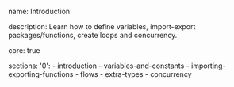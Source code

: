 name: Introduction

description: Learn how to define variables, import-export packages/functions, create loops and concurrency.

core: true

sections:
  '0':
    - introduction
    - variables-and-constants
    - importing-exporting-functions
    - flows
    - extra-types
    - concurrency
